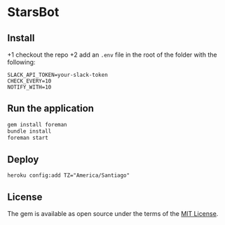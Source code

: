# StarsBot

## Install

+1 checkout the repo 
+2 add an `.env` file in the root of the folder with the following:

```
SLACK_API_TOKEN=your-slack-token
CHECK_EVERY=10
NOTIFY_WITH=10 
```

## Run the application

```ruby
gem install foreman
bundle install
foreman start
```

## Deploy

`heroku config:add TZ="America/Santiago"`

## License

The gem is available as open source under the terms of the [MIT License](http://opensource.org/licenses/MIT).


